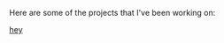 Here are some of the projects that I've been working on:


            
 <a href="{{site.baseurl}}/hey">hey</a></li>
            
